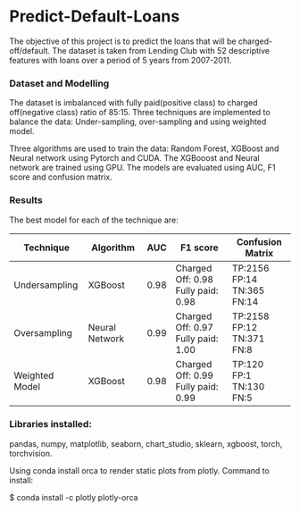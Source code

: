 # Predict-Default-Loans

The objective of this project is to predict the loans that will be charged-off/default. The dataset is taken from Lending Club with 52 descriptive features with loans over a period of 5 years from 2007-2011.

### Dataset and Modelling

The dataset is imbalanced with fully paid(positive class) to charged off(negative class) ratio of 85:15. Three techniques are implemented to balance the data: Under-sampling, over-sampling and using weighted model.

Three algorithms are used to train the data: Random Forest, XGBoost and Neural network using Pytorch and CUDA. The XGBooost and Neural network are trained using GPU. The models are evaluated using AUC, F1 score and confusion matrix.

### Results

The best model for each of the technique are:

| Technique      | Algorithm      | AUC | F1 score                            | Confusion Matrix                  |
|----------------|----------------|-----|-------------------------------------|-----------------------------------|
| Undersampling  | XGBoost        |0.98 |Charged Off: 0.98<br>Fully paid: 0.98|TP:2156<br>FP:14<br>TN:365<br>FN:14|
| Oversampling   | Neural Network |0.99 |Charged Off: 0.97<br>Fully paid: 1.00|TP:2158<br>FP:12<br>TN:371<br>FN:8 |
| Weighted Model |XGBoost         |0.98 |Charged Off: 0.99<br>Fully paid: 0.99|TP:120<br>FP:1<br>TN:130<br>FN:5   |

### Libraries installed:

pandas, numpy, matplotlib, seaborn, chart_studio, sklearn, xgboost, torch, torchvision.

Using conda install orca to render static plots from plotly. Command to install: 

$ conda install -c plotly plotly-orca

